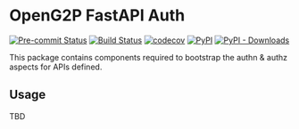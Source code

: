 # OpenG2P FastAPI Auth

[![Pre-commit Status](https://github.com/OpenG2P/openg2p-fastapi-common/actions/workflows/pre-commit.yml/badge.svg?branch=1.1.0)](https://github.com/OpenG2P/openg2p-fastapi-common/actions/workflows/pre-commit.yml?query=branch%3A1.1.0)
[![Build Status](https://github.com/OpenG2P/openg2p-fastapi-common/actions/workflows/test.yml/badge.svg?branch=1.1.0)](https://github.com/OpenG2P/openg2p-fastapi-common/actions/workflows/test.yml?query=branch%3A1.1.0)
[![codecov](https://codecov.io/gh/OpenG2P/openg2p-fastapi-common/branch/1.1.0/graph/badge.svg)](https://codecov.io/gh/OpenG2P/openg2p-fastapi-common)
[![PyPI](https://img.shields.io/pypi/v/openg2p-fastapi-auth?label=pypi%20package)](https://pypi.org/project/openg2p-fastapi-auth)
[![PyPI - Downloads](https://img.shields.io/pypi/dm/openg2p-fastapi-auth)](https://pypi.org/project/openg2p-fastapi-auth)

This package contains components required to bootstrap the authn & authz aspects for APIs defined.

## Usage

TBD
